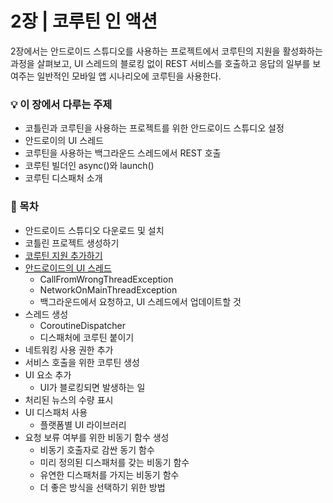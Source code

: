 # 2장 | 코루틴 인 액션
2장에서는 안드로이드 스튜디오를 사용하는 프로젝트에서 코루틴의 지원을 활성화하는 과정을 살펴보고, UI 스레드의 블로킹 없이 REST 서비스를 호출하고 응답의 일부를 보여주는 일반적인 모바일 앱 시나리오에 코루틴을 사용한다.

### 💡 이 장에서 다루는 주제
- 코틀린과 코루틴을 사용하는 프로젝트를 위한 안드로이드 스튜디오 설정
- 안드로이의 UI 스레드
- 코루틴을 사용하는 백그라운드 스레드에서 REST 호출
- 코루틴 빌더인 async()와 launch()
- 코루틴 디스패처 소개

### 📝 목차
- 안드로이드 스튜디오 다운로드 및 설치
- 코틀린 프로젝트 생성하기
- [코루틴 지원 추가하기](https://github.com/jionchu/Read-Dev-Book/tree/main/코틀린%20동시성%20프로그래밍/2장%20%7C%20코루틴%20인%20액션/코루틴%20지원%20추가하기.md)
- [안드로이드의 UI 스레드](https://github.com/jionchu/Read-Dev-Book/tree/main/코틀린%20동시성%20프로그래밍/2장%20%7C%20코루틴%20인%20액션/안드로이드의%20UI%20스레드.md)
  - CallFromWrongThreadException
  - NetworkOnMainThreadException
  - 백그라운드에서 요청하고, UI 스레드에서 업데이트할 것
- 스레드 생성
  - CoroutineDispatcher
  - 디스패처에 코루틴 붙이기
- 네트워킹 사용 권한 추가
- 서비스 호출을 위한 코루틴 생성
- UI 요소 추가
  - UI가 블로킹되면 발생하는 일
- 처리된 뉴스의 수량 표시
- UI 디스패처 사용
  - 플랫폼별 UI 라이브러리
- 요청 보류 여부를 위한 비동기 함수 생성
  - 비동기 호출자로 감싼 동기 함수
  - 미리 정의된 디스패처를 갖는 비동기 함수
  - 유연한 디스패처를 가지는 비동기 함수
  - 더 좋은 방식을 선택하기 위한 방법
